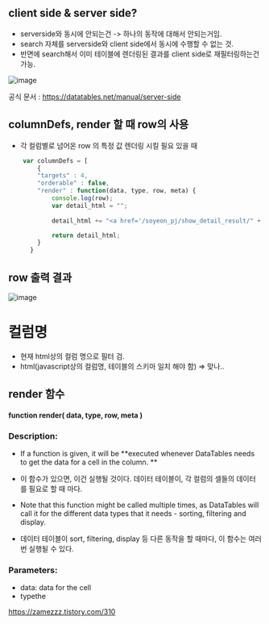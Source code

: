 ## client side & server side?
- serverside와 동시에 안되는건 -> 하나의 동작에 대해서 안되는거임. 
- search 자체를 serverside와 client side에서 동시에 수행할 수 없는 것.
- 반면에 search해서 이미 테이블에 렌더링된 결과를 client side로 재필터링하는건 가능.

![image](https://user-images.githubusercontent.com/15938354/136945410-2d35c332-05e6-45a3-8302-204ed542f2e5.png)

공식 문서 : https://datatables.net/manual/server-side


## columnDefs, render 할 때 row의 사용 
- 각 컬럼별로 넘어온  row 의 특정 값 렌더링 시킬 필요 있을 때 
 
```javascript 
    var columnDefs = [
        {
        "targets" : 4,
        "orderable" : false,
        "render" : function(data, type, row, meta) {
            console.log(row);
            var detail_html = "";
            
            detail_html += "<a href='/soyeon_pj/show_detail_result/" + row["result_folder_name"] + "/NONE/Dynamic/'>CLICK</a>";

            return detail_html;
        }
      }
```
## row 출력 결과 
![image](https://user-images.githubusercontent.com/15938354/136940953-79842f0c-b880-4e6a-83fd-647c3c8b0ad1.png)


# 컬럼명
- 현재 html상의 컬럼 명으로 필터 검.
- html(javascript상의 컬럼명, 테이블의 스키마 일치 해야 함) => 맞나..

## render 함수
 
#### function render( data, type, row, meta )

### Description:
- If a function is given, it will be **executed whenever DataTables needs to get the data for a cell in the column. ** 
- 이 함수가 있으면, 이건 실행될 것이다. 데이터 테이블이, 각 컬럼의 셀들의 데이터를 필요로 할 때 마다. 
 
- Note that this function might be called multiple times, as DataTables will call it for the different data types that it needs - sorting, filtering and display.

- 데이터 테이블이 sort, filtering, display 등 다른 동작을 할 때마다, 이 함수는 여러 번 실행될 수 있다.

### Parameters:

- data: data for the cell 
- typethe 

https://zamezzz.tistory.com/310
